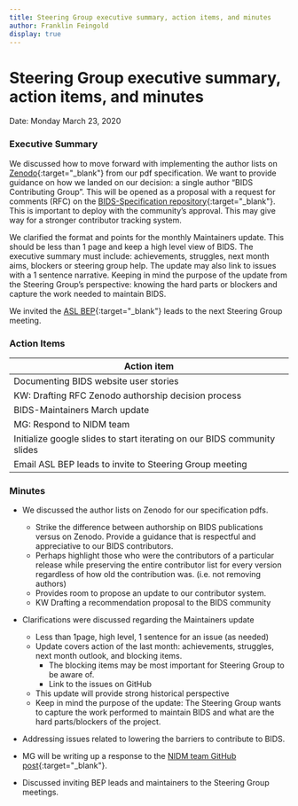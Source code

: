 ```yaml
---
title: Steering Group executive summary, action items, and minutes
author: Franklin Feingold
display: true
---
```


# Steering Group executive summary, action items, and minutes

Date: Monday March 23, 2020

<!--more-->

### Executive Summary

We discussed how to move forward with implementing the author lists on [Zenodo](https://zenodo.org/record/3686062){:target="_blank"} from our pdf specification. We want to provide guidance on how we landed on our decision: a single author “BIDS Contributing Group”. This will be opened as a proposal with a request for comments (RFC) on the [BIDS-Specification repository](https://github.com/bids-standard/bids-specification){:target="_blank"}. This is important to deploy with the community’s approval. This may give way for a stronger contributor tracking system.

We clarified the format and points for the monthly Maintainers update. This should be less than 1 page and keep a high level view of BIDS. The executive summary must include: achievements, struggles, next month aims, blockers or steering group help. The update may also link to issues with a 1 sentence narrative. Keeping in mind the purpose of the update from the Steering Group’s perspective: knowing the hard parts or blockers and capture the work needed to maintain BIDS.

We invited the [ASL BEP](https://docs.google.com/document/d/15tnn5F10KpgHypaQJNNGiNKsni9035GtDqJzWqkkP6c/edit#heading=h.prrzvwchfio6){:target="_blank"} leads to the next Steering Group meeting.

### Action Items



| Action item |
| -------- |
| Documenting BIDS website user stories         |
| KW: Drafting RFC Zenodo authorship decision process     |
| BIDS-Maintainers March update |
| MG: Respond to NIDM team |
| Initialize google slides to start iterating on our BIDS community slides |
| Email ASL BEP leads to invite to Steering Group meeting |

### Minutes

- We discussed the author lists on Zenodo for our specification pdfs.
    - Strike the difference between authorship on BIDS publications versus on Zenodo. Provide a guidance that is respectful and appreciative to our BIDS contributors.
    - Perhaps highlight those who were the contributors of a particular release while preserving the entire contributor list for every version regardless of how old the contribution was. (i.e. not removing authors)
    - Provides room to propose an update to our contributor system.
    - KW Drafting a recommendation proposal to the BIDS community

- Clarifications were discussed regarding the Maintainers update
    - Less than 1page, high level, 1 sentence for an issue (as needed)
    - Update covers action of the last month: achievements, struggles, next month outlook, and blocking items.
	    - The blocking items may be most important for Steering Group to be aware of.
	    - Link to the issues on GitHub
	- This update will provide strong historical perspective
    - Keep in mind the purpose of the update: The Steering Group wants to capture the work performed to maintain BIDS and what are the hard parts/blockers of the project.

- Addressing issues related to lowering the barriers to contribute to BIDS.

- MG will be writing up a response to the [NIDM team GitHub post](https://github.com/bids-standard/bids-specification/issues/423){:target="_blank"}.

- Discussed inviting BEP leads and maintainers to the Steering Group meetings.
